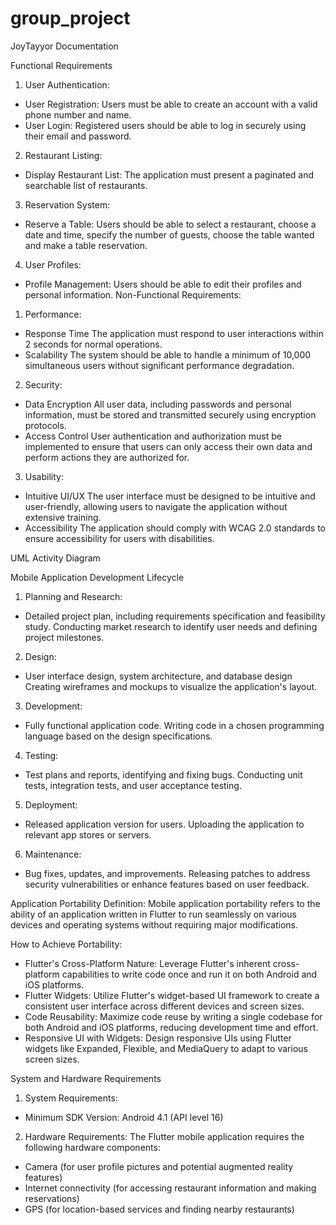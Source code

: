# group_project

JoyTayyor Documentation







Functional Requirements
1. User Authentication:
- User Registration:
Users must be able to create an account with a valid phone number and name.
- User Login:
Registered users should be able to log in securely using their email and password.

2. Restaurant Listing:
- Display Restaurant List:
The application must present a paginated and searchable list of restaurants.
3. Reservation System:
- Reserve a Table:
Users should be able to select a restaurant, choose a date and time, specify the number of guests, choose the table wanted and make a table reservation.
4. User Profiles:
- Profile Management:
Users should be able to edit their profiles and personal information. 
Non-Functional Requirements:
1. Performance:
- Response Time
The application must respond to user interactions within 2 seconds for normal operations.
- Scalability
The system should be able to handle a minimum of 10,000 simultaneous users without significant performance degradation.

2. Security:
- Data Encryption
All user data, including passwords and personal information, must be stored and transmitted securely using encryption protocols.
- Access Control
User authentication and authorization must be implemented to ensure that users can only access their own data and perform actions they are authorized for.

3. Usability:
- Intuitive UI/UX
The user interface must be designed to be intuitive and user-friendly, allowing users to navigate the application without extensive training.
- Accessibility
The application should comply with WCAG 2.0 standards to ensure accessibility for users with disabilities.

UML Activity Diagram



Mobile Application Development Lifecycle

1. Planning and Research:
- Detailed project plan, including requirements specification and feasibility study.
Conducting market research to identify user needs and defining project milestones.

2. Design:
- User interface design, system architecture, and database design
Creating wireframes and mockups to visualize the application's layout.

3. Development:
- Fully functional application code.
Writing code in a chosen programming language based on the design specifications.

4. Testing:
- Test plans and reports, identifying and fixing bugs.
Conducting unit tests, integration tests, and user acceptance testing.

5. Deployment:
- Released application version for users.
Uploading the application to relevant app stores or servers.

6. Maintenance:
- Bug fixes, updates, and improvements.
Releasing patches to address security vulnerabilities or enhance features based on user feedback.

Application Portability
Definition:
Mobile application portability refers to the ability of an application written in Flutter to run seamlessly on various devices and operating systems without requiring major modifications.

How to Achieve Portability:
- Flutter's Cross-Platform Nature:
Leverage Flutter's inherent cross-platform capabilities to write code once and run it on both Android and iOS platforms.
- Flutter Widgets:
Utilize Flutter's widget-based UI framework to create a consistent user interface across different devices and screen sizes.
- Code Reusability: 
Maximize code reuse by writing a single codebase for both Android and iOS platforms, reducing development time and effort.
- Responsive UI with Widgets: 
Design responsive UIs using Flutter widgets like Expanded, Flexible, and MediaQuery to adapt to various screen sizes.

System and Hardware Requirements
1. System Requirements:
- Minimum SDK Version: Android 4.1 (API level 16)

2. Hardware Requirements:
The Flutter mobile application requires the following hardware components:
- Camera (for user profile pictures and potential augmented reality features)
- Internet connectivity (for accessing restaurant information and making reservations)
- GPS (for location-based services and finding nearby restaurants)